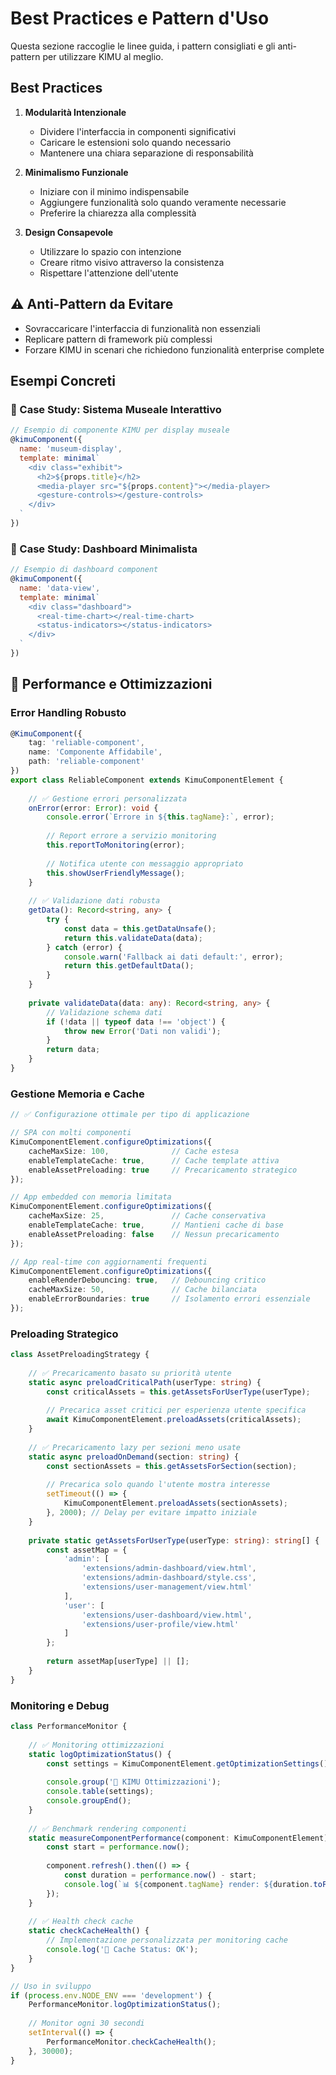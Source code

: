 # Best Practices e Pattern d'Uso

Questa sezione raccoglie le linee guida, i pattern consigliati e gli anti-pattern per utilizzare KIMU al meglio.

## Best Practices

1. **Modularità Intenzionale**
   - Dividere l'interfaccia in componenti significativi
   - Caricare le estensioni solo quando necessario
   - Mantenere una chiara separazione di responsabilità

2. **Minimalismo Funzionale**
   - Iniziare con il minimo indispensabile
   - Aggiungere funzionalità solo quando veramente necessarie
   - Preferire la chiarezza alla complessità

3. **Design Consapevole**
   - Utilizzare lo spazio con intenzione
   - Creare ritmo visivo attraverso la consistenza
   - Rispettare l'attenzione dell'utente

## ⚠️ Anti-Pattern da Evitare
- Sovraccaricare l'interfaccia di funzionalità non essenziali
- Replicare pattern di framework più complessi
- Forzare KIMU in scenari che richiedono funzionalità enterprise complete

## Esempi Concreti

### 🌟 Case Study: Sistema Museale Interattivo
```javascript
// Esempio di componente KIMU per display museale
@kimuComponent({
  name: 'museum-display',
  template: minimal`
    <div class="exhibit">
      <h2>${props.title}</h2>
      <media-player src="${props.content}"></media-player>
      <gesture-controls></gesture-controls>
    </div>
  `
})
```

### 🎯 Case Study: Dashboard Minimalista
```javascript
// Esempio di dashboard component
@kimuComponent({
  name: 'data-view',
  template: minimal`
    <div class="dashboard">
      <real-time-chart></real-time-chart>
      <status-indicators></status-indicators>
    </div>
  `
})
```

## 🚀 Performance e Ottimizzazioni

### Error Handling Robusto

```typescript
@KimuComponent({
    tag: 'reliable-component',
    name: 'Componente Affidabile',
    path: 'reliable-component'
})
export class ReliableComponent extends KimuComponentElement {
    
    // ✅ Gestione errori personalizzata
    onError(error: Error): void {
        console.error(`Errore in ${this.tagName}:`, error);
        
        // Report errore a servizio monitoring
        this.reportToMonitoring(error);
        
        // Notifica utente con messaggio appropriato
        this.showUserFriendlyMessage();
    }
    
    // ✅ Validazione dati robusta
    getData(): Record<string, any> {
        try {
            const data = this.getDataUnsafe();
            return this.validateData(data);
        } catch (error) {
            console.warn('Fallback ai dati default:', error);
            return this.getDefaultData();
        }
    }
    
    private validateData(data: any): Record<string, any> {
        // Validazione schema dati
        if (!data || typeof data !== 'object') {
            throw new Error('Dati non validi');
        }
        return data;
    }
}
```

### Gestione Memoria e Cache

```typescript
// ✅ Configurazione ottimale per tipo di applicazione

// SPA con molti componenti
KimuComponentElement.configureOptimizations({
    cacheMaxSize: 100,              // Cache estesa
    enableTemplateCache: true,      // Cache template attiva
    enableAssetPreloading: true     // Precaricamento strategico
});

// App embedded con memoria limitata
KimuComponentElement.configureOptimizations({
    cacheMaxSize: 25,               // Cache conservativa
    enableTemplateCache: true,      // Mantieni cache di base
    enableAssetPreloading: false    // Nessun precaricamento
});

// App real-time con aggiornamenti frequenti
KimuComponentElement.configureOptimizations({
    enableRenderDebouncing: true,   // Debouncing critico
    cacheMaxSize: 50,               // Cache bilanciata
    enableErrorBoundaries: true     // Isolamento errori essenziale
});
```

### Preloading Strategico

```typescript
class AssetPreloadingStrategy {
    
    // ✅ Precaricamento basato su priorità utente
    static async preloadCriticalPath(userType: string) {
        const criticalAssets = this.getAssetsForUserType(userType);
        
        // Precarica asset critici per esperienza utente specifica
        await KimuComponentElement.preloadAssets(criticalAssets);
    }
    
    // ✅ Precaricamento lazy per sezioni meno usate
    static async preloadOnDemand(section: string) {
        const sectionAssets = this.getAssetsForSection(section);
        
        // Precarica solo quando l'utente mostra interesse
        setTimeout(() => {
            KimuComponentElement.preloadAssets(sectionAssets);
        }, 2000); // Delay per evitare impatto iniziale
    }
    
    private static getAssetsForUserType(userType: string): string[] {
        const assetMap = {
            'admin': [
                'extensions/admin-dashboard/view.html',
                'extensions/admin-dashboard/style.css',
                'extensions/user-management/view.html'
            ],
            'user': [
                'extensions/user-dashboard/view.html',
                'extensions/user-profile/view.html'
            ]
        };
        
        return assetMap[userType] || [];
    }
}
```

### Monitoring e Debug

```typescript
class PerformanceMonitor {
    
    // ✅ Monitoring ottimizzazioni
    static logOptimizationStatus() {
        const settings = KimuComponentElement.getOptimizationSettings();
        
        console.group('🔧 KIMU Ottimizzazioni');
        console.table(settings);
        console.groupEnd();
    }
    
    // ✅ Benchmark rendering componenti
    static measureComponentPerformance(component: KimuComponentElement) {
        const start = performance.now();
        
        component.refresh().then(() => {
            const duration = performance.now() - start;
            console.log(`📊 ${component.tagName} render: ${duration.toFixed(2)}ms`);
        });
    }
    
    // ✅ Health check cache
    static checkCacheHealth() {
        // Implementazione personalizzata per monitoring cache
        console.log('💾 Cache Status: OK');
    }
}

// Uso in sviluppo
if (process.env.NODE_ENV === 'development') {
    PerformanceMonitor.logOptimizationStatus();
    
    // Monitor ogni 30 secondi
    setInterval(() => {
        PerformanceMonitor.checkCacheHealth();
    }, 30000);
}
```
